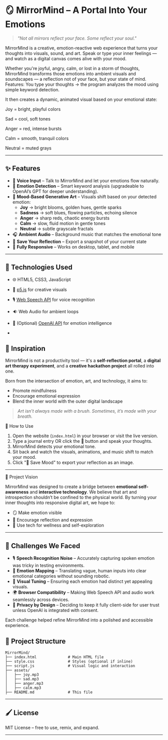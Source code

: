 # 🪞 MirrorMind – A Portal Into Your Emotions

> _"Not all mirrors reflect your face. Some reflect your soul."_

MirrorMind is a creative, emotion-reactive web experience that turns your thoughts into visuals, sound, and art. Speak or type your inner feelings — and watch as a digital canvas comes alive with your mood. 

Whether you're joyful, angry, calm, or lost in a storm of thoughts, MirrorMind transforms those emotions into ambient visuals and soundscapes — a reflection not of your face, but your state of mind.
Features:
You type your thoughts → the program analyzes the mood using simple keyword detection.

It then creates a dynamic, animated visual based on your emotional state:

Joy = bright, playful colors

Sad = cool, soft tones

Anger = red, intense bursts

Calm = smooth, tranquil colors

Neutral = muted grays

---

## ✨ Features

- 🎤 **Voice Input** – Talk to MirrorMind and let your emotions flow naturally.
- 🧠 **Emotion Detection** – Smart keyword analysis (upgradeable to OpenAI’s GPT for deeper understanding).
- 🎨 **Mood-Based Generative Art** – Visuals shift based on your detected emotion:
  - **Joy** → bright blooms, golden hues, gentle sparks
  - **Sadness** → soft blues, flowing particles, echoing silence
  - **Anger** → sharp reds, chaotic energy bursts
  - **Calm** → slow, fluid motion in gentle tones
  - **Neutral** → subtle grayscale fractals
- 🎧 **Ambient Audio** – Background music that matches the emotional tone
- 📸 **Save Your Reflection** – Export a snapshot of your current state
- 📱 **Fully Responsive** – Works on desktop, tablet, and mobile

---

## 🧪 Technologies Used

- 🌐 HTML5, CSS3, JavaScript
- 🎨 [p5.js](https://p5js.org/) for creative visuals
- 🎙️ [Web Speech API](https://developer.mozilla.org/en-US/docs/Web/API/Web_Speech_API) for voice recognition
- 🔉 Web Audio for ambient loops
- 🔮 (Optional) [OpenAI API](https://platform.openai.com) for emotion intelligence


-

## 🌌 Inspiration

MirrorMind is not a productivity tool — it's a **self-reflection portal**, a **digital art therapy experiment**, and a **creative hackathon project** all rolled into one.

Born from the intersection of emotion, art, and technology, it aims to:
- Promote mindfulness
- Encourage emotional expression
- Blend the inner world with the outer digital landscape

> _Art isn’t always made with a brush. Sometimes, it’s made with your breath._

🧭 How to Use

1. Open the website (`index.html`) in your browser or visit the live version.
2. Type a journal entry OR click the 🎤 button and speak your thoughts.
3. MirrorMind detects your emotional tone.
4. Sit back and watch the visuals, animations, and music shift to match your mood.
5. Click "📸 Save Mood" to export your reflection as an image.
---

🧭 Project Vision

MirrorMind was designed to create a bridge between **emotional self-awareness** and **interactive technology**. We believe that art and introspection shouldn’t be confined to the physical world. By turning your inner thoughts into responsive digital art, we hope to:

- 🪞 Make emotion visible
- 🌌 Encourage reflection and expression
- 🧠 Use tech for wellness and self-exploration

---

## 🚧 Challenges We Faced

- 🎙️ **Speech Recognition Noise** – Accurately capturing spoken emotion was tricky in testing environments.
- 🧠 **Emotion Mapping** – Translating vague, human inputs into clear emotional categories without sounding robotic.
- 🎨 **Visual Tuning** – Ensuring each emotion had distinct yet appealing visuals.
- 🌍 **Browser Compatibility** – Making Web Speech API and audio work seamlessly across devices.
- 🔐 **Privacy by Design** – Deciding to keep it fully client-side for user trust unless OpenAI is integrated with consent.

Each challenge helped refine MirrorMind into a polished and accessible experience.

## 📁 Project Structure

```
MirrorMind/
├── index.html              # Main HTML file
├── style.css               # Styles (optional if inline)
├── script.js               # Visual logic and interaction
├── assets/
│   ├── joy.mp3
│   ├── sad.mp3
│   ├── anger.mp3
│   ├── calm.mp3
├── README.md               # This file
```

---

## 🖌️ License

MIT License – free to use, remix, and expand.

---
